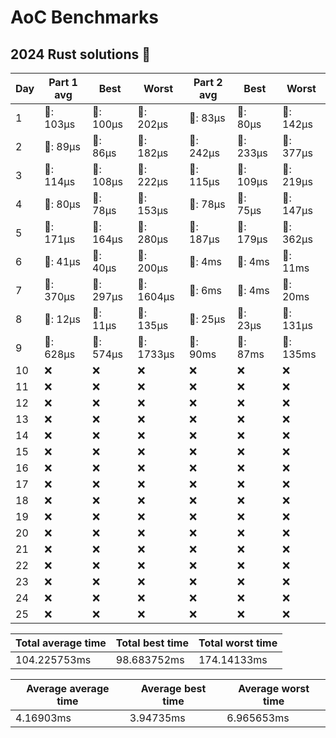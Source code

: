# AoC Benchmarks
## 2024 Rust solutions 🤠 
| Day | Part 1 avg | Best | Worst | Part 2 avg | Best | Worst |
| --- | --- | --- | --- | --- | --- | --- |
|1|🦀: 103µs|🦀: 100µs|🦀: 202µs|🦀: 83µs|🦀: 80µs|🦀: 142µs|
|2|🦀: 89µs|🦀: 86µs|🦀: 182µs|🦀: 242µs|🦀: 233µs|🦀: 377µs|
|3|🦀: 114µs|🦀: 108µs|🦀: 222µs|🦀: 115µs|🦀: 109µs|🦀: 219µs|
|4|🦀: 80µs|🦀: 78µs|🦀: 153µs|🦀: 78µs|🦀: 75µs|🦀: 147µs|
|5|🦀: 171µs|🦀: 164µs|🦀: 280µs|🦀: 187µs|🦀: 179µs|🦀: 362µs|
|6|🦀: 41µs|🦀: 40µs|🦀: 200µs|💅: 4ms|💅: 4ms|💅: 11ms|
|7|🦀: 370µs|🦀: 297µs|🦀: 1604µs|💅: 6ms|💅: 4ms|💅: 20ms|
|8|🦀: 12µs|🦀: 11µs|🦀: 135µs|🦀: 25µs|🦀: 23µs|🦀: 131µs|
|9|🦀: 628µs|🦀: 574µs|🦀: 1733µs|💅: 90ms|💅: 87ms|💅: 135ms|
|10|❌|❌|❌|❌|❌|❌|
|11|❌|❌|❌|❌|❌|❌|
|12|❌|❌|❌|❌|❌|❌|
|13|❌|❌|❌|❌|❌|❌|
|14|❌|❌|❌|❌|❌|❌|
|15|❌|❌|❌|❌|❌|❌|
|16|❌|❌|❌|❌|❌|❌|
|17|❌|❌|❌|❌|❌|❌|
|18|❌|❌|❌|❌|❌|❌|
|19|❌|❌|❌|❌|❌|❌|
|20|❌|❌|❌|❌|❌|❌|
|21|❌|❌|❌|❌|❌|❌|
|22|❌|❌|❌|❌|❌|❌|
|23|❌|❌|❌|❌|❌|❌|
|24|❌|❌|❌|❌|❌|❌|
|25|❌|❌|❌|❌|❌|❌|

| Total average time | Total best time | Total worst time |
| --- | --- | --- |
| 104.225753ms | 98.683752ms | 174.14133ms |

| Average average time | Average best time | Average worst time |
| --- | --- | --- |
| 4.16903ms | 3.94735ms | 6.965653ms |

